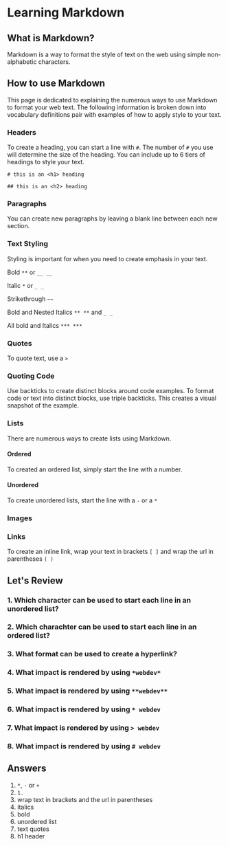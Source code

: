 # Learning Markdown

## What is Markdown?

Markdown is a way to format the style of text on the web using simple non-alphabetic characters.

## How to use Markdown

This page is dedicated to explaining the numerous ways to use Markdown to format your web text. The following information is broken down into vocabulary definitions pair with examples of how to apply style to your text. 

### Headers

To create a heading, you can start a line with `#`. The number of `#` you use will determine the size of the heading. You can include up to 6 tiers of headings to style your text. 

`# this is an <h1> heading`

`## this is an <h2> heading`

### Paragraphs

You can create new paragraphs by leaving a blank line between each new section. 

### Text Styling

Styling is important for when you need to create emphasis in your text. 

Bold `**` or `__ __`

Italic `*` or `_ _`

Strikethrough `~~`

Bold and Nested Italics `** **` and `_ _`

All bold and Italics `*** ***`

### Quotes

To quote text, use a `>`

### Quoting Code

Use backticks to create distinct blocks around code examples. To format code or text into distinct blocks, use triple backticks. This creates a visual snapshot of the example. 

### Lists

There are numerous ways to create lists using Markdown. 

#### Ordered

To created an ordered list, simply start the line with a number. 

#### Unordered

To create unordered lists, start the line with a `-` or a `*`

### Images

### Links

To create an inline link, wrap your text in brackets `[ ]` and wrap the url in parentheses `( )`


## Let's Review

### 1. Which character can be used to start each line in an unordered list?

### 2. Which charachter can be used to start each line in an ordered list?

### 3. What format can be used to create a hyperlink?

### 4. What impact is rendered by using `*webdev*`

### 5. What impact is rendered by using `**webdev**`

### 6. What impact is rendered by using `* webdev`

### 7. What impact is rendered by using `> webdev`

### 8. What impact is rendered by using `# webdev`


## Answers

1. `*`, `-` or `+`
2. `1.`
3. wrap text in brackets and the url in parentheses
4. italics
5. bold
6. unordered list
7. text quotes
8. h1 header


